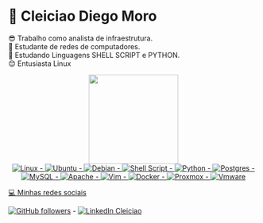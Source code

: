 # :penguin:  Cleiciao Diego Moro
😎 Trabalho como analista de infraestrutura.</br>
📗 Estudante de redes de computadores.</br>
📃 Estudando Linguagens SHELL SCRIPT e PYTHON.</br>
😊 Entusiasta Linux


<div align="center">
   <a href="https://github.com/Cleciao">
  <img height="180em" src="https://github-readme-stats.vercel.app/api?username=cleiciao&show_icons=true&theme=dark&include_all_commits=true&count_private=true">
     
   </br>
  <img alt="Linux" src="https://img.shields.io/badge/Linux-FCC624?style=for-the-badge&logo=linux&logoColor=black" /> - 
  <img alt="Ubuntu" src="https://img.shields.io/badge/Ubuntu-E95420?style=for-the-badge&logo=ubuntu&logoColor=white" /> - <img alt="Debian"           src="https://img.shields.io/badge/Debian-D70A53?style=for-the-badge&logo=debian&logoColor=white" />
  - <img alt="Shell Script" src="https://img.shields.io/badge/shell_script-%23121011.svg?style=for-the-badge&logo=gnu-bash&logoColor=white"/> - <img alt="Python" src="https://img.shields.io/badge/python-%2314354C.svg?style=for-the-badge&logo=python&logoColor=white"/> - 
  <img alt="Postgres" src ="https://img.shields.io/badge/postgres-%23316192.svg?style=for-the-badge&logo=postgresql&logoColor=white"/> - 
  <img alt="MySQL" src="https://img.shields.io/badge/mysql-%2300f.svg?style=for-the-badge&logo=mysql&logoColor=white"/> - 
  <img alt="Apache" src="https://img.shields.io/badge/apache-%23D42029.svg?style=for-the-badge&logo=apache&logoColor=white"/> - 
  <img alt="Vim" src="https://img.shields.io/badge/VIM-%2311AB00.svg?style=for-the-badge&logo=vim&logoColor=white"/> - 
  <img alt="Docker" src="https://img.shields.io/badge/docker-%230db7ed.svg?style=for-the-badge&logo=docker&logoColor=white"/> - 
   <img alt="Proxmox" src="https://img.shields.io/badge/proxmox-%230db7ed.svg?style=for-the-badge&logo=proxmox&logoColor=orange"/> - 
   <img alt="Vmware" src="https://img.shields.io/badge/vmware-%230db7ed.svg?style=for-the-badge&logo=vmware&logoColor=green"/>
</div>


💻 Minhas redes sociais


 [![GitHub followers](https://img.shields.io/github/followers/cleiciao?label=GitHub&logo=Github&style=for-the-badge)](https://github.com/Cleciao/) - 
 [![LinkedIn Cleiciao](https://img.shields.io/badge/LinkedIn-0077B5?style=for-the-badge&logo=linkedin&logoColor=white)](https://www.linkedin.com/in/cleicião-diego-moro-a42822157/)



<!---
cleiciao/cleiciao is a ✨ special ✨ repository because its `README.md` (this file) appears on your GitHub profile.
You can click the Preview link to take a look at your changes.
--->
